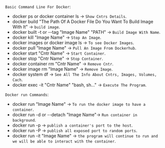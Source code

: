 `Basic Command Line For Docker`:
- docker ps or docker container ls -> `Show Cntrs Details`.
- docker build "The Path Of A Docker File Do You Want To Build Image With It" -> `build image`.
- docker built -t or --tag "Image Name" "PATH" -> `Build Image With Name`.
- docker kill "Image Name" -> `Stop An Image`.
- docker images or docker image ls -> `To see Docker Images`.
- docker pull "Image Name" -> `Pull An Image From Dockerhub`.
- docker start "Cntr Name" -> `Start Container`.
- docker stop "Cntr Name" -> `Stop Container`.
- docker container rm "Cntr Name" -> `Remove Cntr`.
- docker image rm "Image Name" -> `Remove Image`.
- docker system df -> `See All The Info About Cntrs, Images, Volumes, Cach`.
- docker exec -it "Cntr Name" "bash, sh..." -> `Execute The Program`.

`Docker run Commands`:
- docker run "Image Name" -> `To run the docker image to have a container`.
- docker run -d or --detach "Image Name"-> `Run container in background`.
- docker run -p -> `publish a container's port to the host`.
- docker run -P -> `publish all exposed port to random ports`.
- docker run -it "Image Name" -> `the program will continue to run and we will be able to interact with the container`.